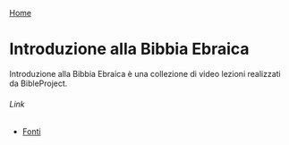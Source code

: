 [Home](/README.md)

# Introduzione alla Bibbia Ebraica

Introduzione alla Bibbia Ebraica è una collezione di video lezioni realizzati da BibleProject.

###### Link

- [Fonti](/fonti.md)

